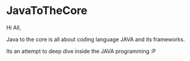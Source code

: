 # JavaToTheCore
Hi All,

Java to the core is all about coding language JAVA and its frameworks.

Its an attempt to deep dive inside the JAVA programming :P

